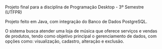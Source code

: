 Projeto final para a disciplina de Programação Desktop - 3º Semestre (UTFPR)

Projeto feito em Java, com integração do Banco de Dados PostgreSQL.

O sistema busca atender uma loja de música que oferece serviços e vendas de produtos, tendo como objetivo principal o gerenciamento de dados, com opções como: visualização, cadastro, alteração e exclusão.